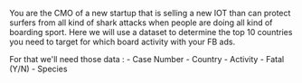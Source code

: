 You are the CMO of a new startup that is selling a new IOT than can protect surfers from all kind of shark attacks when people are doing all kind of boarding sport. Here we will use a dataset to determine the top 10 countries you need to target for which board activity with your FB ads.

For that we'll need those data :
    - Case Number
    - Country
    - Activity
    - Fatal (Y/N)
    - Species